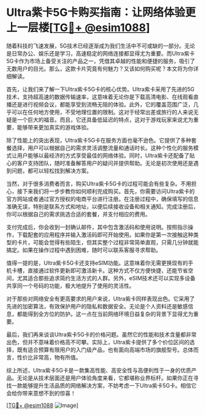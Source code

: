 # Ultra紫卡5G卡购买指南：让网络体验更上一层楼[[TG💪+ @esim1088](https://t.me/s/esim1088)]

随着科技的飞速发展，5G技术已经逐渐成为我们生活中不可或缺的一部分。无论是日常办公、娱乐还是学习，高速稳定的网络连接都显得尤为重要。而Ultra紫卡5G卡作为市场上备受关注的产品之一，凭借其卓越的性能和便捷的服务，吸引了无数用户的目光。那么，这款卡片究竟有何魅力？又该如何购买呢？本文将为你详细解读。

首先，让我们来了解一下Ultra紫卡5G卡的核心优势。Ultra紫卡采用了先进的5G技术，支持超高速的数据传输速率，这意味着无论你是下载高清电影、在线观看直播还是进行视频会议，都能享受到流畅无阻的体验。此外，它的覆盖范围广泛，几乎可以在任何地方使用，不受地理位置的限制。这对于经常出差或旅行的人来说无疑是一个巨大的福音。而且，它还具备低延迟的特点，这对于游戏玩家来说尤为重要，能够带来更加真实的游戏体验。

除了性能上的突出表现，Ultra紫卡5G卡在服务方面也毫不逊色。它提供了多种套餐选择，用户可以根据自己的需求灵活调整流量和通话时长。这种个性化的服务模式让用户能够以最经济的方式享受最佳的网络体验。同时，Ultra紫卡还配备了贴心的客户支持团队，随时准备解答用户的疑问并提供帮助。无论是初次使用还是遇到问题，都可以轻松找到解决方案。

当然，对于很多消费者而言，购买Ultra紫卡5G卡的过程可能会有些复杂。不用担心，接下来我们将一步步教你如何顺利完成购买。首先，你需要访问Ultra紫卡的官方网站或者通过官方授权的电商平台进行注册。在注册过程中，确保填写的信息准确无误，特别是联系方式和地址，以便后续接收设备和相关通知。完成注册后，你可以根据自己的需求挑选合适的套餐，并支付相应的费用。

支付完成后，你会收到一封确认邮件，其中包含激活码和使用说明。按照指示操作，下载配套的应用程序并输入激活码即可开始使用。如果你是第一次接触这种类型的卡片，可能会觉得有些陌生，但其实整个过程非常简单直观，只需几分钟就能搞定。如果在操作过程中遇到困难，随时可以联系客服寻求帮助。

值得一提的是，Ultra紫卡5G卡还支持eSIM功能。这意味着你无需更换现有的手机卡槽，直接通过软件更新即可激活新卡。这种方式不仅方便快捷，还能节省空间，尤其适合那些追求简约生活方式的人群。另外，eSIM技术还可以实现多设备共享同一个号码的功能，极大地提升了使用的灵活性。

对于那些对网络安全有更高要求的用户来说，Ultra紫卡同样表现出色。它采用了先进的加密算法，有效保护用户的隐私和数据安全。无论是个人资料还是敏感信息，都能得到全方位的防护。这一点在当前网络环境日益复杂的背景下显得尤为重要。

最后，我们再来谈谈Ultra紫卡5G卡的价格问题。虽然它的性能和技术含量都非常出色，但并不意味着价格高不可攀。实际上，Ultra紫卡提供了多个价位区间的选择，既有适合预算有限用户的入门级产品，也有面向高端市场的旗舰型号。总体而言，性价比非常高，物有所值。

综上所述，Ultra紫卡5G卡是一款集高性能、高安全性与高便利性于一身的优质产品。无论是从技术层面还是用户体验角度来看，它都堪称业界标杆。如果你正在寻找一款能够提升生活品质的网络解决方案，不妨考虑一下Ultra紫卡5G卡。相信它会给你带来意想不到的惊喜！

[[TG💪+ @esim1088](https://t.me/s/esim1088) ![Image](https://i.postimg.cc/4NQfJmqS/Snipaste-2025-05-13-00-14-12.png)]